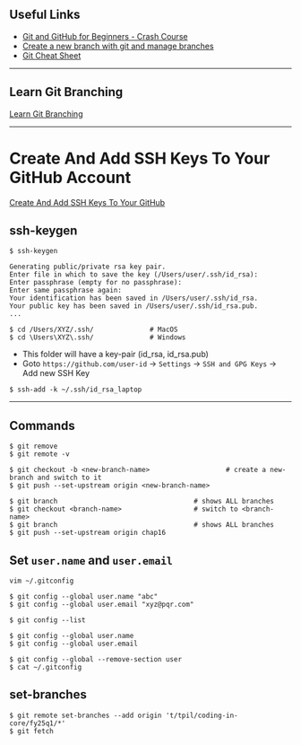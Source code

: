 
## Useful Links

* [Git and GitHub for Beginners - Crash Course](https://www.youtube.com/watch?v=RGOj5yH7evk)
* [Create a new branch with git and manage branches](https://github.com/Kunena/Kunena-Forum/wiki/Create-a-new-branch-with-git-and-manage-branches)
* [Git Cheat Sheet](https://amanchadha.com/projects/cheatsheets/Git_Cheatsheet_AmanChadha.pdf)

***

## Learn Git Branching

[Learn Git Branching](https://learngitbranching.js.org)

***

# Create And Add SSH Keys To Your GitHub Account

[Create And Add SSH Keys To Your GitHub](https://www.youtube.com/watch?v=itU8KBuE8jk)

## ssh-keygen

```
$ ssh-keygen
```

```
Generating public/private rsa key pair.
Enter file in which to save the key (/Users/user/.ssh/id_rsa):
Enter passphrase (empty for no passphrase):
Enter same passphrase again:
Your identification has been saved in /Users/user/.ssh/id_rsa.
Your public key has been saved in /Users/user/.ssh/id_rsa.pub.
...
```

```
$ cd /Users/XYZ/.ssh/              # MacOS
$ cd \Users\XYZ\.ssh/              # Windows
```
* This folder will have a key-pair (id_rsa, id_rsa.pub)
* Goto `https://github.com/user-id` -> `Settings` -> `SSH and GPG Keys` -> Add new SSH Key

```
$ ssh-add -k ~/.ssh/id_rsa_laptop
```

***

## Commands

```
$ git remove
$ git remote -v

$ git checkout -b <new-branch-name>                   # create a new-branch and switch to it
$ git push --set-upstream origin <new-branch-name>

$ git branch                                  # shows ALL branches
$ git checkout <branch-name>                  # switch to <branch-name>
$ git branch                                  # shows ALL branches
$ git push --set-upstream origin chap16
```

## Set `user.name` and `user.email`

```
vim ~/.gitconfig

$ git config --global user.name "abc"
$ git config --global user.email "xyz@pqr.com"

$ git config --list

$ git config --global user.name
$ git config --global user.email

$ git config --global --remove-section user
$ cat ~/.gitconfig
```

## set-branches
```
$ git remote set-branches --add origin 't/tpil/coding-in-core/fy25q1/*'
$ git fetch
```
